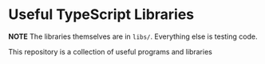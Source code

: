 # Useful TypeScript Libraries

**NOTE** The libraries themselves are in `libs/`. Everything else is testing code.

This repository is a collection of useful programs and libraries